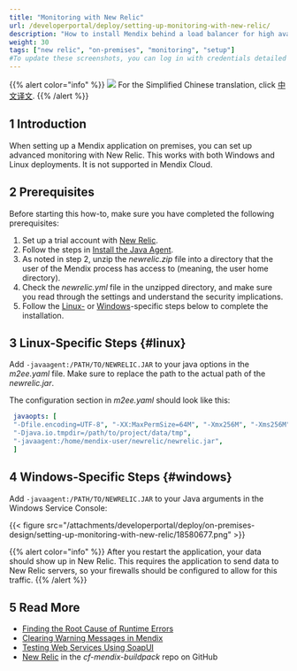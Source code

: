 ```yaml
---
title: "Monitoring with New Relic"
url: /developerportal/deploy/setting-up-monitoring-with-new-relic/
description: "How to install Mendix behind a load balancer for high availability"
weight: 30
tags: ["new relic", "on-premises", "monitoring", "setup"]
#To update these screenshots, you can log in with credentials detailed in How to Update Screenshots Using Team Apps.
---
```


{{% alert color="info" %}}
<img src="/attachments/china.png" class="d-inline-block" /> For the Simplified Chinese translation, click [中文译文](https://cdn.mendix.tencent-cloud.com/documentation/developerportal/setting-up-monitoring-with-new-relic.pdf).
{{% /alert %}}

## 1 Introduction

When setting up a Mendix application on premises, you can set up advanced monitoring with New Relic. This works with both Windows and Linux deployments. It is not supported in Mendix Cloud.

## 2 Prerequisites

Before starting this how-to, make sure you have completed the following prerequisites:

1. Set up a trial account with [New Relic](https://newrelic.com/).
2. Follow the steps in [Install the Java Agent](https://docs.newrelic.com/docs/agents/java-agent/installation/java-agent-manual-installation).
3. As noted in step 2, unzip the *newrelic.zip* file into a directory that the user of the Mendix process has access to (meaning, the user home directory).
4. Check the *newrelic.yml* file in the unzipped directory, and make sure you read through the settings and understand the security implications.
5. Follow the [Linux-](#linux) or [Windows](#windows)-specific steps below to complete the installation.

## 3 Linux-Specific Steps {#linux}

Add `-javaagent:/PATH/TO/NEWRELIC.JAR` to your java options in the *m2ee.yaml* file. Make sure to replace the path to the actual path of the *newrelic.jar*.

The configuration section in *m2ee.yaml* should look like this:

```yml
 javaopts: [
 "-Dfile.encoding=UTF-8", "-XX:MaxPermSize=64M", "-Xmx256M", "-Xms256M",
 "-Djava.io.tmpdir=/path/to/project/data/tmp",
 "-javaagent:/home/mendix-user/newrelic/newrelic.jar",
 ]
```

## 4 Windows-Specific Steps {#windows}

Add `-javaagent:/PATH/TO/NEWRELIC.JAR` to your Java arguments in the Windows Service Console:

{{< figure src="/attachments/developerportal/deploy/on-premises-design/setting-up-monitoring-with-new-relic/18580677.png" >}}

{{% alert color="info" %}}
After you restart the application, your data should show up in New Relic. This requires the application to send data to New Relic servers, so your firewalls should be configured to allow for this traffic.
{{% /alert %}}

## 5 Read More

* [Finding the Root Cause of Runtime Errors](/howto/monitoring-troubleshooting/finding-the-root-cause-of-runtime-errors/)
* [Clearing Warning Messages in Mendix](/howto/monitoring-troubleshooting/clear-warning-messages/)
* [Testing Web Services Using SoapUI](/howto/testing/testing-web-services-using-soapui/)
* [New Relic](https://github.com/mendix/cf-mendix-buildpack#new-relic) in the *cf-mendix-buildpack* repo on GitHub
